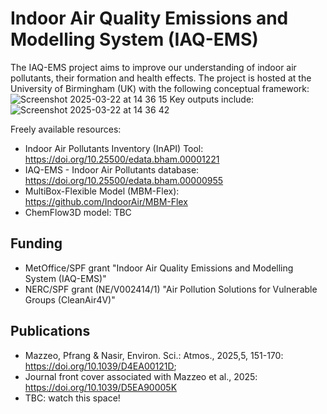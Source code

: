 # Indoor Air Quality Emissions and Modelling System (IAQ-EMS)

The IAQ-EMS project aims to improve our understanding of indoor air pollutants, their formation and health effects. The project is hosted at the University of Birmingham (UK) with the following conceptual framework:  
![Screenshot 2025-03-22 at 14 36 15](https://github.com/user-attachments/assets/423e2f70-b802-40d2-b77b-a85a20c8b6ad)
Key outputs include:
![Screenshot 2025-03-22 at 14 36 42](https://github.com/user-attachments/assets/ea050730-9493-4ef5-a29a-a01dd9792716)

Freely available resources:
- Indoor Air Pollutants Inventory (InAPI) Tool: https://doi.org/10.25500/edata.bham.00001221
- IAQ-EMS - Indoor Air Pollutants database: https://doi.org/10.25500/edata.bham.00000955
- MultiBox-Flexible Model (MBM-Flex): https://github.com/IndoorAir/MBM-Flex
- ChemFlow3D model: TBC

## Funding
- MetOffice/SPF grant "Indoor Air Quality Emissions and Modelling System (IAQ-EMS)"
- NERC/SPF grant (NE/V002414/1) "Air Pollution Solutions for Vulnerable Groups (CleanAir4V)"

## Publications
- Mazzeo, Pfrang & Nasir, Environ. Sci.: Atmos., 2025,5, 151-170: https://doi.org/10.1039/D4EA00121D;
- Journal front cover associated with Mazzeo et al., 2025: https://doi.org/10.1039/D5EA90005K
- TBC: watch this space!

  
